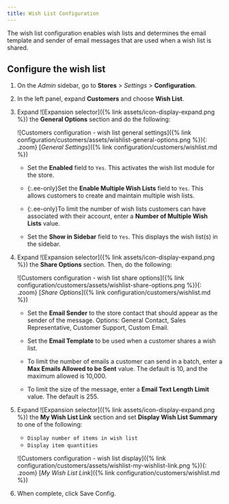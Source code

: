 ```yaml
---
title: Wish List Configuration
---
```


The wish list configuration enables wish lists and determines the email template and sender of email messages that are used when a wish list is shared.

## Configure the wish list

1. On the _Admin_ sidebar, go to **Stores** > _Settings_ > **Configuration**.

1. In the left panel, expand **Customers** and choose **Wish List**.

1. Expand ![Expansion selector]({% link assets/icon-display-expand.png %}) the **General Options** section and do the following:

    ![Customers configuration - wish list general settings]({% link configuration/customers/assets/wishlist-general-options.png %}){: .zoom}
    [_General Settings_]({% link configuration/customers/wishlist.md %})

    - Set the **Enabled** field to `Yes`. This activates the wish list module for the store.

    - {:.ee-only}Set the **Enable Multiple Wish Lists** field to `Yes`. This allows customers to create and maintain multiple wish lists.

    - {:.ee-only}To limit the number of wish lists customers can have associated with their account, enter a **Number of Multiple Wish Lists** value.

    - Set the **Show in Sidebar** field to `Yes`. This displays the wish list(s) in the sidebar.

1. Expand ![Expansion selector]({% link assets/icon-display-expand.png %}) the **Share Options** section. Then, do the following:

    ![Customers configuration - wish list share options]({% link configuration/customers/assets/wishlist-share-options.png %}){: .zoom}
    [_Share Options_]({% link configuration/customers/wishlist.md %})

    - Set the **Email Sender** to the store contact that should appear as the sender of the message. Options: General Contact, Sales Representative, Customer Support, Custom Email.

    - Set the **Email Template** to be used when a customer shares a wish list.

    - To limit the number of emails a customer can send in a batch, enter a **Max Emails Allowed to be Sent** value. The default is 10, and the maximum allowed is 10,000.

    - To limit the size of the message, enter a **Email Text Length Limit** value. The default is 255.

1. Expand ![Expansion selector]({% link assets/icon-display-expand.png %}) the **My Wish List Link** section and set **Display Wish List Summary** to one of the following:

    - `Display number of items in wish list`
    - `Display item quantities`

    ![Customers configuration - wish list display]({% link configuration/customers/assets/wishlist-my-wishlist-link.png %}){: .zoom}
    [_My Wish List Link_]({% link configuration/customers/wishlist.md %})

1. When complete, click <span class="btn">Save Config</span>.
